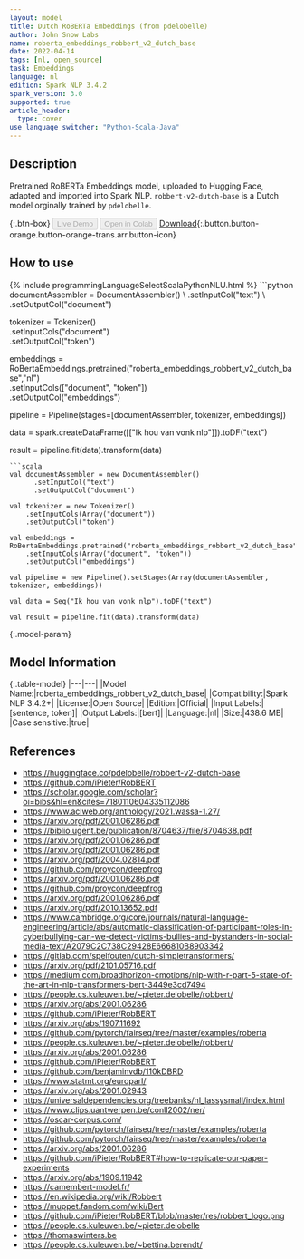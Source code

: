 ```yaml
---
layout: model
title: Dutch RoBERTa Embeddings (from pdelobelle)
author: John Snow Labs
name: roberta_embeddings_robbert_v2_dutch_base
date: 2022-04-14
tags: [nl, open_source]
task: Embeddings
language: nl
edition: Spark NLP 3.4.2
spark_version: 3.0
supported: true
article_header:
  type: cover
use_language_switcher: "Python-Scala-Java"
---
```


## Description

Pretrained RoBERTa Embeddings model, uploaded to Hugging Face, adapted and imported into Spark NLP. `robbert-v2-dutch-base` is a Dutch model orginally trained by `pdelobelle`.

{:.btn-box}
<button class="button button-orange" disabled>Live Demo</button>
<button class="button button-orange" disabled>Open in Colab</button>
[Download](https://s3.amazonaws.com/auxdata.johnsnowlabs.com/public/models/roberta_embeddings_robbert_v2_dutch_base_nl_3.4.2_3.0_1649949003731.zip){:.button.button-orange.button-orange-trans.arr.button-icon}

## How to use



<div class="tabs-box" markdown="1">
{% include programmingLanguageSelectScalaPythonNLU.html %}
```python
documentAssembler = DocumentAssembler() \
    .setInputCol("text") \
    .setOutputCol("document")

tokenizer = Tokenizer() \
    .setInputCols("document") \
    .setOutputCol("token")
  
embeddings = RoBertaEmbeddings.pretrained("roberta_embeddings_robbert_v2_dutch_base","nl") \
    .setInputCols(["document", "token"]) \
    .setOutputCol("embeddings")
    
pipeline = Pipeline(stages=[documentAssembler, tokenizer, embeddings])

data = spark.createDataFrame([["Ik hou van vonk nlp"]]).toDF("text")

result = pipeline.fit(data).transform(data)
```
```scala
val documentAssembler = new DocumentAssembler() 
      .setInputCol("text") 
      .setOutputCol("document")
 
val tokenizer = new Tokenizer() 
    .setInputCols(Array("document"))
    .setOutputCol("token")

val embeddings = RoBertaEmbeddings.pretrained("roberta_embeddings_robbert_v2_dutch_base","nl") 
    .setInputCols(Array("document", "token")) 
    .setOutputCol("embeddings")

val pipeline = new Pipeline().setStages(Array(documentAssembler, tokenizer, embeddings))

val data = Seq("Ik hou van vonk nlp").toDF("text")

val result = pipeline.fit(data).transform(data)
```
</div>

{:.model-param}
## Model Information

{:.table-model}
|---|---|
|Model Name:|roberta_embeddings_robbert_v2_dutch_base|
|Compatibility:|Spark NLP 3.4.2+|
|License:|Open Source|
|Edition:|Official|
|Input Labels:|[sentence, token]|
|Output Labels:|[bert]|
|Language:|nl|
|Size:|438.6 MB|
|Case sensitive:|true|

## References

- https://huggingface.co/pdelobelle/robbert-v2-dutch-base
- https://github.com/iPieter/RobBERT
- https://scholar.google.com/scholar?oi=bibs&hl=en&cites=7180110604335112086
- https://www.aclweb.org/anthology/2021.wassa-1.27/
- https://arxiv.org/pdf/2001.06286.pdf
- https://biblio.ugent.be/publication/8704637/file/8704638.pdf
- https://arxiv.org/pdf/2001.06286.pdf
- https://arxiv.org/pdf/2001.06286.pdf
- https://arxiv.org/pdf/2004.02814.pdf
- https://github.com/proycon/deepfrog
- https://arxiv.org/pdf/2001.06286.pdf
- https://github.com/proycon/deepfrog
- https://arxiv.org/pdf/2001.06286.pdf
- https://arxiv.org/pdf/2010.13652.pdf
- https://www.cambridge.org/core/journals/natural-language-engineering/article/abs/automatic-classification-of-participant-roles-in-cyberbullying-can-we-detect-victims-bullies-and-bystanders-in-social-media-text/A2079C2C738C29428E666810B8903342
- https://gitlab.com/spelfouten/dutch-simpletransformers/
- https://arxiv.org/pdf/2101.05716.pdf
- https://medium.com/broadhorizon-cmotions/nlp-with-r-part-5-state-of-the-art-in-nlp-transformers-bert-3449e3cd7494
- https://people.cs.kuleuven.be/~pieter.delobelle/robbert/
- https://arxiv.org/abs/2001.06286
- https://github.com/iPieter/RobBERT
- https://arxiv.org/abs/1907.11692
- https://github.com/pytorch/fairseq/tree/master/examples/roberta
- https://people.cs.kuleuven.be/~pieter.delobelle/robbert/
- https://arxiv.org/abs/2001.06286
- https://github.com/iPieter/RobBERT
- https://github.com/benjaminvdb/110kDBRD
- https://www.statmt.org/europarl/
- https://arxiv.org/abs/2001.02943
- https://universaldependencies.org/treebanks/nl_lassysmall/index.html
- https://www.clips.uantwerpen.be/conll2002/ner/
- https://oscar-corpus.com/
- https://github.com/pytorch/fairseq/tree/master/examples/roberta
- https://github.com/pytorch/fairseq/tree/master/examples/roberta
- https://arxiv.org/abs/2001.06286
- https://github.com/iPieter/RobBERT#how-to-replicate-our-paper-experiments
- https://arxiv.org/abs/1909.11942
- https://camembert-model.fr/
- https://en.wikipedia.org/wiki/Robbert
- https://muppet.fandom.com/wiki/Bert
- https://github.com/iPieter/RobBERT/blob/master/res/robbert_logo.png
- https://people.cs.kuleuven.be/~pieter.delobelle
- https://thomaswinters.be
- https://people.cs.kuleuven.be/~bettina.berendt/